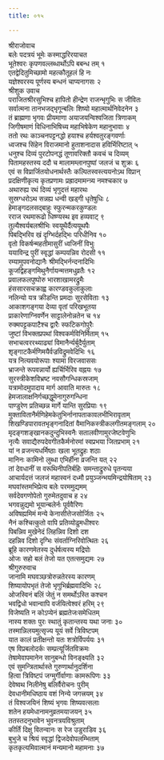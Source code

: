 ```yaml
---
title: ०१५

---
```

श्रीराजोवाच  
बलेः पदत्रयं भूमेः कस्माद्धरिरयाचत  
भूतेश्वरः कृपणवल्लब्धार्थोऽपि बबन्ध तम् १  
एतद्वेदितुमिच्छामो महत्कौतूहलं हि नः  
यज्ञेश्वरस्य पूर्णस्य बन्धनं चाप्यनागसः २  
श्रीशुक उवाच  
पराजितश्रीरसुभिश्च हापितो हीन्द्रेण राजन्भृगुभिः स जीवितः  
सर्वात्मना तानभजद्भृगून्बलिः शिष्यो महात्मार्थनिवेदनेन ३  
तं ब्राह्मणा भृगवः प्रीयमाणा अयाजयन्विश्वजिता त्रिणाकम्  
जिगीषमाणं विधिनाभिषिच्य महाभिषेकेण महानुभावाः ४  
ततो रथः काञ्चनपट्टनद्धो हयाश्च हर्यश्वतुरङ्गवर्णाः  
ध्वजश्च सिंहेन विराजमानो हुताशनादास हविर्भिरिष्टात् ५  
धनुश्च दिव्यं पुरटोपनद्धं तूणावरिक्तौ कवचं च दिव्यम्  
पितामहस्तस्य ददौ च मालामम्लानपुष्पां जलजं च शुक्रः ६  
एवं स विप्रार्जितयोधनार्थस्तैः कल्पितस्वस्त्ययनोऽथ विप्रान्  
प्रदक्षिणीकृत्य कृतप्रणामः प्रह्रादमामन्त्र्य नमश्चकार ७  
अथारुह्य रथं दिव्यं भृगुदत्तं महारथः  
सुस्रग्धरोऽथ सन्नह्य धन्वी खड्गी धृतेषुधिः ८  
हेमाङ्गदलसद्बाहुः स्फुरन्मकरकुण्डलः  
रराज रथमारूढो धिष्ण्यस्थ इव हव्यवाट् ९  
तुल्यैश्वर्यबलश्रीभिः स्वयूथैर्दैत्ययूथपैः  
पिबद्भिरिव खं दृग्भिर्दहद्भिः परिधीनिव १०  
वृतो विकर्षन्महतीमासुरीं ध्वजिनीं विभुः  
ययाविन्द्र पुरीं स्वृद्धां कम्पयन्निव रोदसी ११  
रम्यामुपवनोद्यानैः श्रीमद्भिर्नन्दनादिभिः  
कूजद्विहङ्गमिथुनैर्गायन्मत्तमधुव्रतैः १२  
प्रवालफलपुष्पोरु भारशाखामरद्रुमैः  
हंससारसचक्राह्व कारण्डवकुलाकुलाः  
नलिन्यो यत्र क्रीडन्ति प्रमदाः सुरसेविताः १३  
आकाशगङ्गया देव्या वृतां परिखभूतया  
प्राकारेणाग्निवर्णेन साट्टालेनोन्नतेन च १४  
रुक्मपट्टकपाटैश्च द्वारैः स्फटिकगोपुरैः  
जुष्टां विभक्तप्रपथां विश्वकर्मविनिर्मिताम् १५  
सभाचत्वररथ्याढ्यां विमानैर्न्यर्बुदैर्युताम्  
शृङ्गाटकैर्मणिमयैर्वज्रविद्रुमवेदिभिः १६  
यत्र नित्यवयोरूपाः श्यामा विरजवाससः  
भ्राजन्ते रूपवन्नार्यो ह्यर्चिर्भिरिव वह्नयः १७  
सुरस्त्रीकेशविभ्रष्ट नवसौगन्धिकस्रजाम्  
यत्रामोदमुपादाय मार्ग आवाति मारुतः १८  
हेमजालाक्षनिर्गच्छद्धूमेनागुरुगन्धिना  
पाण्डुरेण प्रतिच्छन्न मार्गे यान्ति सुरप्रियाः १९  
मुक्तावितानैर्मणिहेमकेतुभिर्नानापताकावलभीभिरावृताम्  
शिखण्डिपारावतभृङ्गनादितां वैमानिकस्त्रीकलगीतमङ्गलाम् २०  
मृदङ्गशङ्खानकदुन्दुभिस्वनैः सतालवीणामुरजेष्टवेणुभिः  
नृत्यैः सवाद्यैरुपदेवगीतकैर्मनोरमां स्वप्रभया जितप्रभाम् २१  
यां न व्रजन्त्यधर्मिष्ठाः खला भूतद्रुहः शठाः  
मानिनः कामिनो लुब्धा एभिर्हीना व्रजन्ति यत् २२  
तां देवधानीं स वरूथिनीपतिर्बहिः समन्ताद्रुरुधे पृतन्यया  
आचार्यदत्तं जलजं महास्वनं दध्मौ प्रयुञ्जन्भयमिन्द्रयोषिताम् २३  
मघवांस्तमभिप्रेत्य बलेः परममुद्यमम्  
सर्वदेवगणोपेतो गुरुमेतदुवाच ह २४  
भगवन्नुद्यमो भूयान्बलेर्नः पूर्ववैरिणः  
अविषह्यमिमं मन्ये केनासीत्तेजसोर्जितः २५  
नैनं कश्चित्कुतो वापि प्रतिव्योढुमधीश्वरः  
पिबन्निव मुखेनेदं लिहन्निव दिशो दश  
दहन्निव दिशो दृग्भिः संवर्ताग्निरिवोत्थितः २६  
ब्रूहि कारणमेतस्य दुर्धर्षत्वस्य मद्रिपोः  
ओजः सहो बलं तेजो यत एतत्समुद्यमः २७  
श्रीगुरुरुवाच  
जानामि मघवञ्छत्रोरुन्नतेरस्य कारणम्  
शिष्यायोपभृतं तेजो भृगुभिर्ब्रह्मवादिभिः २८  
ओजस्विनं बलिं जेतुं न समर्थोऽस्ति कश्चन  
भवद्विधो भवान्वापि वर्जयित्वेश्वरं हरिम् २९  
विजेष्यति न कोऽप्येनं ब्रह्मतेजःसमेधितम्  
नास्य शक्तः पुरः स्थातुं कृतान्तस्य यथा जनाः ३०  
तस्मान्निलयमुत्सृज्य यूयं सर्वे त्रिविष्टपम्  
यात कालं प्रतीक्षन्तो यतः शत्रोर्विपर्ययः ३१  
एष विप्रबलोदर्कः सम्प्रत्यूर्जितविक्रमः  
तेषामेवापमानेन सानुबन्धो विनङ्क्ष्यति ३२  
एवं सुमन्त्रितार्थास्ते गुरुणार्थानुदर्शिना  
हित्वा त्रिविष्टपं जग्मुर्गीर्वाणाः कामरूपिणः ३३  
देवेष्वथ निलीनेषु बलिर्वैरोचनः पुरीम्  
देवधानीमधिष्ठाय वशं निन्ये जगत्त्रयम् ३४  
तं विश्वजयिनं शिष्यं भृगवः शिष्यवत्सलाः  
शतेन हयमेधानामनुव्रतमयाजयन् ३५  
ततस्तदनुभावेन भुवनत्रयविश्रुताम्  
कीर्तिं दिक्षु वितन्वानः स रेज उडुराडिव ३६  
बुभुजे च श्रियं स्वृद्धां द्विजदेवोपलम्भिताम्  
कृतकृत्यमिवात्मानं मन्यमानो महामनाः ३७